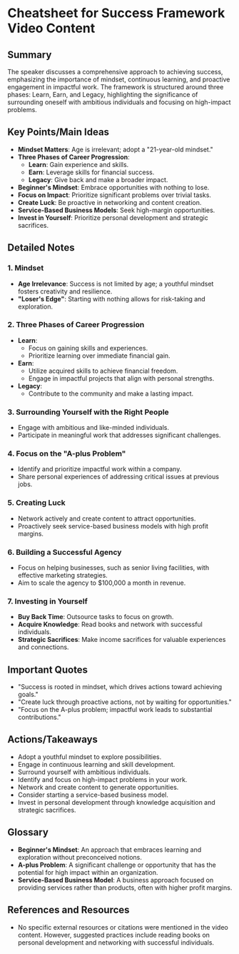 # Cheatsheet for Success Framework Video Content

## Summary
The speaker discusses a comprehensive approach to achieving success, emphasizing the importance of mindset, continuous learning, and proactive engagement in impactful work. The framework is structured around three phases: Learn, Earn, and Legacy, highlighting the significance of surrounding oneself with ambitious individuals and focusing on high-impact problems.

## Key Points/Main Ideas
- **Mindset Matters**: Age is irrelevant; adopt a "21-year-old mindset."
- **Three Phases of Career Progression**:
  - **Learn**: Gain experience and skills.
  - **Earn**: Leverage skills for financial success.
  - **Legacy**: Give back and make a broader impact.
- **Beginner's Mindset**: Embrace opportunities with nothing to lose.
- **Focus on Impact**: Prioritize significant problems over trivial tasks.
- **Create Luck**: Be proactive in networking and content creation.
- **Service-Based Business Models**: Seek high-margin opportunities.
- **Invest in Yourself**: Prioritize personal development and strategic sacrifices.

## Detailed Notes

### 1. Mindset
- **Age Irrelevance**: Success is not limited by age; a youthful mindset fosters creativity and resilience.
- **"Loser's Edge"**: Starting with nothing allows for risk-taking and exploration.

### 2. Three Phases of Career Progression
- **Learn**:
  - Focus on gaining skills and experiences.
  - Prioritize learning over immediate financial gain.
- **Earn**:
  - Utilize acquired skills to achieve financial freedom.
  - Engage in impactful projects that align with personal strengths.
- **Legacy**:
  - Contribute to the community and make a lasting impact.

### 3. Surrounding Yourself with the Right People
- Engage with ambitious and like-minded individuals.
- Participate in meaningful work that addresses significant challenges.

### 4. Focus on the "A-plus Problem"
- Identify and prioritize impactful work within a company.
- Share personal experiences of addressing critical issues at previous jobs.

### 5. Creating Luck
- Network actively and create content to attract opportunities.
- Proactively seek service-based business models with high profit margins.

### 6. Building a Successful Agency
- Focus on helping businesses, such as senior living facilities, with effective marketing strategies.
- Aim to scale the agency to $100,000 a month in revenue.

### 7. Investing in Yourself
- **Buy Back Time**: Outsource tasks to focus on growth.
- **Acquire Knowledge**: Read books and network with successful individuals.
- **Strategic Sacrifices**: Make income sacrifices for valuable experiences and connections.

## Important Quotes
- "Success is rooted in mindset, which drives actions toward achieving goals."
- "Create luck through proactive actions, not by waiting for opportunities."
- "Focus on the A-plus problem; impactful work leads to substantial contributions."

## Actions/Takeaways
- Adopt a youthful mindset to explore possibilities.
- Engage in continuous learning and skill development.
- Surround yourself with ambitious individuals.
- Identify and focus on high-impact problems in your work.
- Network and create content to generate opportunities.
- Consider starting a service-based business model.
- Invest in personal development through knowledge acquisition and strategic sacrifices.

## Glossary
- **Beginner's Mindset**: An approach that embraces learning and exploration without preconceived notions.
- **A-plus Problem**: A significant challenge or opportunity that has the potential for high impact within an organization.
- **Service-Based Business Model**: A business approach focused on providing services rather than products, often with higher profit margins.

## References and Resources
- No specific external resources or citations were mentioned in the video content. However, suggested practices include reading books on personal development and networking with successful individuals.